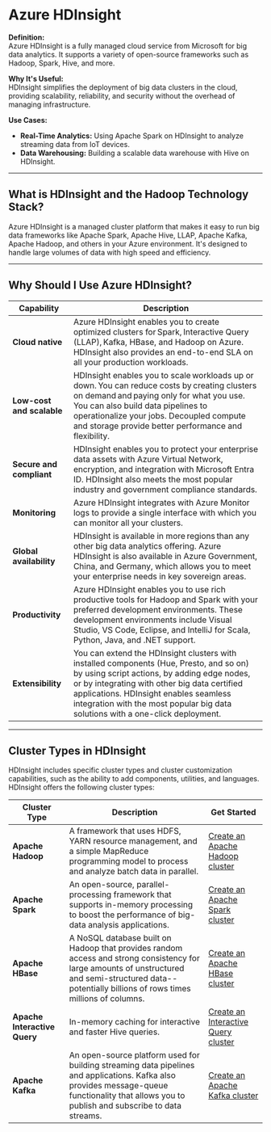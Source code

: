 # Azure HDInsight

**Definition:**  
Azure HDInsight is a fully managed cloud service from Microsoft for big data analytics. It supports a variety of open-source frameworks such as Hadoop, Spark, Hive, and more.

**Why It's Useful:**  
HDInsight simplifies the deployment of big data clusters in the cloud, providing scalability, reliability, and security without the overhead of managing infrastructure.

**Use Cases:**

- **Real-Time Analytics:** Using Apache Spark on HDInsight to analyze streaming data from IoT devices.
- **Data Warehousing:** Building a scalable data warehouse with Hive on HDInsight.

---

## What is HDInsight and the Hadoop Technology Stack?

Azure HDInsight is a managed cluster platform that makes it easy to run big data frameworks like Apache Spark, Apache Hive, LLAP, Apache Kafka, Apache Hadoop, and others in your Azure environment. It's designed to handle large volumes of data with high speed and efficiency.

---

## Why Should I Use Azure HDInsight?

| Capability           | Description |
|----------------------|-------------|
| **Cloud native**     | Azure HDInsight enables you to create optimized clusters for Spark, Interactive Query (LLAP), Kafka, HBase, and Hadoop on Azure. HDInsight also provides an end-to-end SLA on all your production workloads. |
| **Low-cost and scalable** | HDInsight enables you to scale workloads up or down. You can reduce costs by creating clusters on demand and paying only for what you use. You can also build data pipelines to operationalize your jobs. Decoupled compute and storage provide better performance and flexibility. |
| **Secure and compliant** | HDInsight enables you to protect your enterprise data assets with Azure Virtual Network, encryption, and integration with Microsoft Entra ID. HDInsight also meets the most popular industry and government compliance standards. |
| **Monitoring**       | Azure HDInsight integrates with Azure Monitor logs to provide a single interface with which you can monitor all your clusters. |
| **Global availability** | HDInsight is available in more regions than any other big data analytics offering. Azure HDInsight is also available in Azure Government, China, and Germany, which allows you to meet your enterprise needs in key sovereign areas. |
| **Productivity**     | Azure HDInsight enables you to use rich productive tools for Hadoop and Spark with your preferred development environments. These development environments include Visual Studio, VS Code, Eclipse, and IntelliJ for Scala, Python, Java, and .NET support. |
| **Extensibility**    | You can extend the HDInsight clusters with installed components (Hue, Presto, and so on) by using script actions, by adding edge nodes, or by integrating with other big data certified applications. HDInsight enables seamless integration with the most popular big data solutions with a one-click deployment. |

---

## Cluster Types in HDInsight

HDInsight includes specific cluster types and cluster customization capabilities, such as the ability to add components, utilities, and languages. HDInsight offers the following cluster types:

| Cluster Type              | Description                                                                                                                                             | Get Started                        |
|---------------------------|---------------------------------------------------------------------------------------------------------------------------------------------------------|------------------------------------|
| **Apache Hadoop**         | A framework that uses HDFS, YARN resource management, and a simple MapReduce programming model to process and analyze batch data in parallel.            | [Create an Apache Hadoop cluster](https://docs.microsoft.com/azure/hdinsight/hdinsight-hadoop-create-linux-clusters) |
| **Apache Spark**          | An open-source, parallel-processing framework that supports in-memory processing to boost the performance of big-data analysis applications.             | [Create an Apache Spark cluster](https://docs.microsoft.com/azure/hdinsight/hdinsight-apache-spark-overview)         |
| **Apache HBase**          | A NoSQL database built on Hadoop that provides random access and strong consistency for large amounts of unstructured and semi-structured data--potentially billions of rows times millions of columns. | [Create an Apache HBase cluster](https://docs.microsoft.com/azure/hdinsight/hdinsight-hbase-overview)                |
| **Apache Interactive Query** | In-memory caching for interactive and faster Hive queries.                                                                                               | [Create an Interactive Query cluster](https://docs.microsoft.com/azure/hdinsight/hdinsight-interactive-query-overview) |
| **Apache Kafka**          | An open-source platform used for building streaming data pipelines and applications. Kafka also provides message-queue functionality that allows you to publish and subscribe to data streams. | [Create an Apache Kafka cluster](https://docs.microsoft.com/azure/hdinsight/hdinsight-apache-kafka-overview)          |

